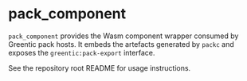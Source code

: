 # pack_component

`pack_component` provides the Wasm component wrapper consumed by Greentic pack
hosts. It embeds the artefacts generated by `packc` and exposes the
`greentic:pack-export` interface.

See the repository root README for usage instructions.
